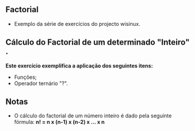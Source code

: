 ## Factorial 

* Exemplo da série de exercícios do projecto wisinux. 

## Cálculo do Factorial de um determinado "Inteiro" . 

**Este exercício exemplifica a aplicação dos seguintes itens:**
* Funções;
* Operador ternário "?".

## Notas
* O cálculo do factorial de um número inteiro é dado pela seguinte fórmula: 
                                         **n! = n x (n-1) x (n-2) x ... x n**
